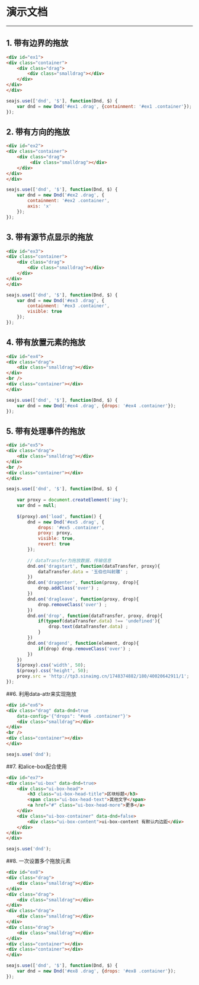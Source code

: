 # 演示文档

---

<link href="http://assets.spmjs.org/alice/box/1.1.0/box.css" rel="stylesheet">
<style>
    .container {width:500px; height:200px; background:#CCC;}
    .drag {width:50px; height:50px; background:#07B1EE; position:relative;}
    .smalldrag {width:20px; height:20px; background:#fff; margin:auto; position:absolute; left:0; top:0; right:0; bottom:0;}
    .over {border:2px dashed #000;}
    #ex8 .drag {float:left; margin-left:20px; margin-bottom:10px;}
    #ex8 .container {clear:both; margin-top:5px;}
</style>
</style>




## 1. 带有边界的拖放

````html
<div id="ex1">
<div class="container">
    <div class="drag">
        <div class="smalldrag"></div>
    </div>
</div>
</div>
````

````javascript
seajs.use(['dnd', '$'], function(Dnd, $) {
    var dnd = new Dnd('#ex1 .drag', {containment: '#ex1 .container'});
});
````

## 2. 带有方向的拖放

````html
<div id="ex2">
<div class="container">
    <div class="drag">
         <div class="smalldrag"></div>
    </div>
</div>
</div>
````

````javascript
seajs.use(['dnd', '$'], function(Dnd, $) {
    var dnd = new Dnd('#ex2 .drag', {
        containment: '#ex2 .container',
        axis: 'x'
    });
});
````


## 3. 带有源节点显示的拖放

````html
<div id="ex3">
<div class="container">
    <div class="drag">
        <div class="smalldrag"></div>
    </div>
</div>
</div>
````

````javascript
seajs.use(['dnd', '$'], function(Dnd, $) {
    var dnd = new Dnd('#ex3 .drag', {
        containment: '#ex3 .container',
        visible: true
    });
});
````

## 4. 带有放置元素的拖放

````html
<div id="ex4">
<div class="drag">
    <div class="smalldrag"></div>
</div>
<br />
<div class="container"></div>
</div>
````

````javascript
seajs.use(['dnd', '$'], function(Dnd, $) {
    var dnd = new Dnd('#ex4 .drag', {drops: '#ex4 .container'});
});
````

## 5. 带有处理事件的拖放

````html
<div id="ex5">
<div class="drag">
    <div class="smalldrag"></div>
</div>
<br />
<div class="container"></div>
</div>
````

````javascript
seajs.use(['dnd', '$'], function(Dnd, $) {
    
    var proxy = document.createElement('img');
    var dnd = null;
     
    $(proxy).on('load', function() {
        dnd = new Dnd('#ex5 .drag', {
            drops: '#ex5 .container',
            proxy: proxy,
            visible: true, 
            revert: true
        });
        
        // dataTransfer为拖放数据，传输信息
        dnd.on('dragstart', function(dataTransfer, proxy){
            dataTransfer.data = '玉伯也叫射雕' ;
        })
        dnd.on('dragenter', function(proxy, drop){
            drop.addClass('over') ;
        })
        dnd.on('dragleave', function(proxy, drop){
            drop.removeClass('over') ;
        })
        dnd.on('drop', function(dataTransfer, proxy, drop){
            if(typeof(dataTransfer.data) !== 'undefined'){
                drop.text(dataTransfer.data) ;
            }
        })
        dnd.on('dragend', function(element, drop){
            if(drop) drop.removeClass('over') ;
        })
    })
    $(proxy).css('width', 50);
    $(proxy).css('height', 50);
    proxy.src = 'http://tp3.sinaimg.cn/1748374882/180/40020642911/1';
});
````


##6. 利用data-attr来实现拖放

````html
<div id="ex6">
<div class="drag" data-dnd=true 
    data-config='{"drops": "#ex6 .container"}'>
    <div class="smalldrag"></div>
</div>
<br />
<div class="container"></div>
</div>
````

````javascript
seajs.use('dnd');
````


##7. 和alice-box配合使用

````html
<div id="ex7">
<div class="ui-box" data-dnd=true>
    <div class="ui-box-head">
        <h3 class="ui-box-head-title">区块标题</h3>
        <span class="ui-box-head-text">其他文字</span>
        <a href="#" class="ui-box-head-more">更多</a>
    </div>
    <div class="ui-box-container" data-dnd=false>
        <div class="ui-box-content">ui-box-content 有默认内边距</div>
    </div>
</div>
</div>
````

````javascript
seajs.use('dnd');
````

##8. 一次设置多个拖放元素

````html
<div id="ex8">
<div class="drag">
    <div class="smalldrag"></div>
</div>
<div class="drag">
    <div class="smalldrag"></div>
</div>
<div class="drag">
    <div class="smalldrag"></div>
</div>
<div class="drag">
    <div class="smalldrag"></div>
</div>
<div class="container"></div>
<div class="container"></div>
</div>
````

````javascript
seajs.use(['dnd', '$'], function(Dnd, $) {
    var dnd = new Dnd('#ex8 .drag', {drops: '#ex8 .container'});
});
````
